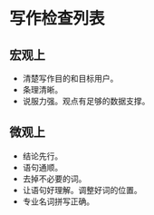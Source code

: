 # 写作检查列表
## 宏观上
- 清楚写作目的和目标用户。
- 条理清晰。
- 说服力强。观点有足够的数据支撑。

## 微观上
- 结论先行。
- 语句通顺。
- 去掉不必要的词。
- 让语句好理解。调整好词的位置。
- 专业名词拼写正确。